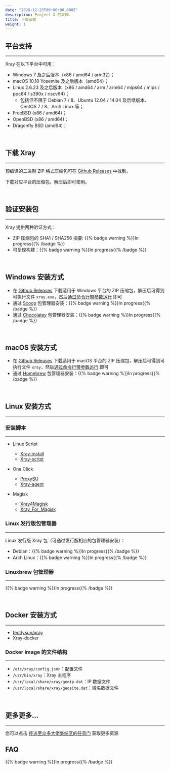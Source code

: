 ```yaml
---
date: "2020-12-23T00:00:00.000Z"
description: Project X 的文档.
title: 下载安装
weight: 1
---
```


## 平台支持

---

Xray 在以下平台中可用：

- Windows 7 及之后版本（x86 / amd64 / arm32）；
- macOS 10.10 Yosemite 及之后版本（amd64）；
- Linux 2.6.23 及之后版本（x86 / amd64 / arm / arm64 / mips64 / mips / ppc64 / s390x / riscv64）；
  - 包括但不限于 Debian 7 / 8、Ubuntu 12.04 / 14.04 及后续版本、CentOS 7 / 8、Arch Linux 等；
- FreeBSD (x86 / amd64)；
- OpenBSD (x86 / amd64)；
- Dragonfly BSD (amd64)；

<br />

## 下载 Xray

---

预编译的二进制 ZIP 格式压缩包可在 [Github Releases](https://github.com/xtls/Xray-core/releases) 中找到。

下载对应平台的压缩包，解压后即可使用。

<br />

## 验证安装包

---

Xray 提供两种验证方式：

- ZIP 压缩包的 SHA1 / SHA256 摘要: {{% badge warning %}}In progress{{% /badge %}}
- 可复现构建：{{% badge warning %}}In progress{{% /badge %}}

<br />

## Windows 安装方式

- 在 [Github Releases](https://github.com/xtls/Xray-core/releases) 下载适用于 Windows 平台的 ZIP 压缩包，解压后可得到可执行文件 `xray.exe`，然后[通过命令行带参数运行](../command) 即可
- 通过 [Scoop](https://scoop.sh) 包管理器安装：{{% badge warning %}}In progress{{% /badge %}}
- 通过 [Chocolatey](https://chocolatey.org) 包管理器安装：{{% badge warning %}}In progress{{% /badge %}}

<br />

## macOS 安装方式

- 在 [Github Releases](https://github.com/xtls/Xray-core/releases) 下载适用于 macOS 平台的 ZIP 压缩包，解压后可得到可执行文件 `xray`，然后[通过命令行带参数运行](../command.md) 即可
- 通过 [Homebrew](https://brew.sh) 包管理器安装：{{% badge warning %}}In progress{{% /badge %}}

<br />

## Linux 安装方式
---
### 安装脚本
---

- Linux Script
  - [Xray-install](https://github.com/XTLS/Xray-install)
  - [Xray-script](https://github.com/kirin10000/Xray-script)

- One Click
  - [ProxySU](https://github.com/proxysu/ProxySU)
  - [Xray-agent](https://github.com/mack-a/Xray-agent)

- Magisk
  - [Xray4Magisk](https://github.com/CerteKim/Xray4Magisk)
  - [Xray_For_Magisk](https://github.com/E7KMbb/Xray_For_Magisk)


### Linux 发行版包管理器

---

Linux 发行版 Xray 包（可通过发行版相应的包管理器安装）：

- Debian：{{% badge warning %}}In progress{{% /badge %}}
- Arch Linux：{{% badge warning %}}In progress{{% /badge %}}

### Linuxbrew 包管理器

---

{{% badge warning %}}In progress{{% /badge %}}

<br />

## Docker 安装方式

---

- [teddysun/xray](https://hub.docker.com/r/teddysun/xray)
- Xray-docker
### Docker image 的文件结构

---

- `/etc/xray/config.json`：配置文件
- `/usr/bin/xray`：Xray 主程序
- `/usr/local/share/xray/geoip.dat`：IP 数据文件
- `/usr/local/share/xray/geosite.dat`：域名数据文件

<br />

## 更多更多...

---

您可以点击 [传送至众多大佬集结区的任意门](../../links) 获取更多资源


## FAQ

{{% badge warning %}}In progress{{% /badge %}}
